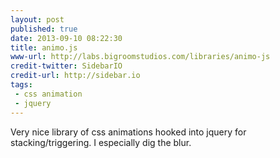 ```yaml
---
layout: post
published: true
date: 2013-09-10 08:22:30
title: animo.js
www-url: http://labs.bigroomstudios.com/libraries/animo-js
credit-twitter: SidebarIO
credit-url: http://sidebar.io
tags: 
 - css animation
 - jquery
---
```


Very nice library of css animations hooked into jquery for stacking/triggering. I especially dig the blur.